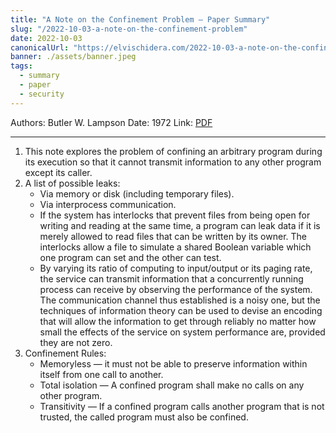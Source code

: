 ```yaml
---
title: "A Note on the Confinement Problem — Paper Summary"
slug: "/2022-10-03-a-note-on-the-confinement-problem"
date: 2022-10-03
canonicalUrl: "https://elvischidera.com/2022-10-03-a-note-on-the-confinement-problem/"
banner: ./assets/banner.jpeg
tags:
  - summary
  - paper
  - security
---
```


Authors: Butler W. Lampson
Date: 1972
Link: [PDF](https://dl.acm.org/doi/pdf/10.1145/362375.362389)

-----

1. This note explores the problem of confining an arbitrary program during its execution so that it cannot transmit information to any other program except its caller.
2. A list of possible leaks:
    * Via memory or disk (including temporary files).
    * Via interprocess communication.
    * If the system has interlocks that prevent files from being open for writing and reading at the same time, a program can leak data if it is merely allowed to read files that can be written by its owner. The interlocks allow a file to simulate a shared Boolean variable which one program can set and the other can test.
    * By varying its ratio of computing to input/output or its paging rate, the service can transmit information that a concurrently running process can receive by observing the performance of the system. The communication channel thus established is a noisy one, but the techniques of information theory can be used to devise an encoding that will allow the information to get through reliably no matter how small the effects of the service on system performance are, provided they are not zero. 
4. Confinement Rules:
    * Memoryless — it must not be able to preserve information within itself from one call to another.
    * Total isolation — A confined program shall make no calls on any other program.
    * Transitivity — If a confined program calls another program that is not trusted, the called program must also be confined.